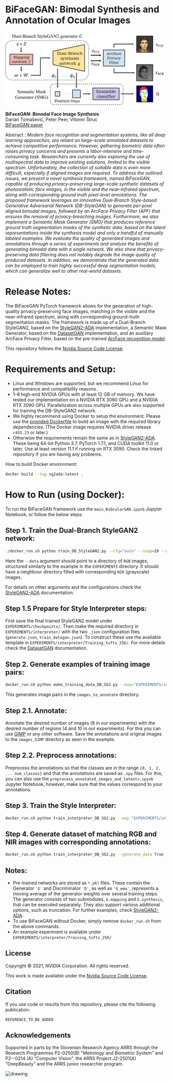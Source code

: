 # BiFaceGAN: Bimodal Synthesis and Annotation of Ocular Images 


![Teaser image](./docs/BiFaceGAN_framework.png)

**BiFaceGAN: Bimodal Face Image Synthesis**<br>
Darian Tomašević, Peter Peer, Vitomir Štruc<br>
[BiFaceGAN paper](https://link.springer.com/chapter/10.1007/978-981-97-2059-0_11)<br>

Abstract : *Modern face recognition and segmentation systems, like all deep learning approaches, are reliant on large-scale annotated datasets to achieve competitive performance. However, gathering biometric data often raises privacy concerns and presents a labor-intensive and time-consuming task. Researchers are currently also exploring the use of multispectral data to improve existing solutions, limited to the visible spectrum. Unfortunately, the collection of suitable data is even more difficult, especially if aligned images are required. To address the outlined issues, we present a novel synthesis framework, named BiFaceGAN, capable of producing privacy-preserving large-scale synthetic datasets of photorealistic face images, in the visible and the near-infrared spectrum, along with corresponding ground truth pixel-level annotations. The proposed framework leverages an innovative Dual-Branch Style-based Generative Adversarial Network (DB-StyleGAN) to generate per-pixel aligned bimodal images, followed by an ArcFace Privacy Filter (APF) that ensures the removal of privacy-breaching images. Furthermore, we also implement a Semantic Mask Generator (SMG) that produces reference ground truth segmentation masks of the synthetic data, based on the latent representations inside the synthesis model and only a handful of manually labeled examples. We evaluate the quality of generated images and annotations through a series of experiments and analyze the benefits of generating bimodal data with a single network. We also show that privacy-preserving data filtering does not notably degrade the image quality of produced datasets. In addition, we demonstrate that the generated data can be employed to train highly successful deep segmentation models, which can generalize well to other real-world datasets.*

# Release Notes: 

The BiFaceGAN PyTorch framework allows for the generation of high-quality privacy-preserving face images, matching in the visible and the near-infrared spectrum, along with corresponding ground-truth segmentation masks. The framework is made up of a Dual-Branch StyleGAN2, based on the [StyleGAN2-ADA](https://github.com/NVlabs/stylegan2-ada-pytorch) implementation, a Semantic Mask Generator,  based on the [DatasetGAN](https://github.com/nv-tlabs/datasetGAN_release) implementation, and an auxiliary ArcFace Privacy Filter, based on the pre-trained [ArcFace recognition model](https://github.com/chenggongliang/arcface).

This repository follows the [Nvidia Source Code License](https://nvlabs.github.io/stylegan2-ada-pytorch/license.html).

# Requirements and Setup:

* Linux and Windows are supported, but we recommend Linux for performance and compatibility reasons.
* 1&ndash;8 high-end NVIDIA GPUs with at least 12 GB of memory. We have tested our implementation on a NVIDIA RTX 3060 GPU and a NVIDIA RTX 3090 GPU. Parallelization across multiple GPUs are also supported for training the DB-StyleGAN2 network.
* We highly recommend using Docker to setup the environment. Please use the [provided Dockerfile](./Dockerfile) to build an image with the required library dependencies. (The Docker image requires NVIDIA driver release `r455.23` or later.)
* Otherwise the requirements remain the same as in  [StyleGAN2-ADA](https://github.com/NVlabs/stylegan2-ada-pytorch). These being 64-bit Python 3.7, PyTorch 1.7.1, and CUDA toolkit 11.0 or later. Use at least version 11.1 if running on RTX 3090. Check the linked repository if you are having any problems.


How to build Docker environment: 
```.bash
docker build --tag sg2ada:latest .
```

# How to Run (using Docker): 
To run the BiFaceGAN framework use the `main_BiOcularGAN.ipynb` Jupyter Notebook, or follow the below steps:

## Step 1. Train the Dual-Branch StyleGAN2 network: 
```.bash
./docker_run.sh python train_DB_StyleGAN2.py --cfg="auto" --snap=20 --gpus=1 --mirror=1 --GPU_DEVICE_NUMBER=0 --batch=12  --data="DATASETS/Tufts_256/train/images" --resume="ffhq256"  --outdir="EXPERIMENTS/DB_SG2/Training_tufts_256"
```

Here the `--data` argument should point to a directory of `RGB` images, structured similarly to the example in the `EXPERIMENTS` directory. It should have a neighbour directory filled with corresponding `NIR` (grayscale) images.

For details on other arguments and the configurations check the [StyleGAN2-ADA](https://github.com/NVlabs/stylegan2-ada-pytorch) documentation.

## Step 1.5 Prepare for Style Interpreter steps:
First save the final trained StyleGAN2 model under `EXPERIMENTS/checkpoints/`.
Then make the required directory in `EXPERIMENTS/interpreter/` with the two `.json` configuration files (`generate.json`, `train_datagan.json`). 
To construct these use the available template in `EXPERIMENTS/interpreter/Training_tufts_256/`. For more details check the [DatasetGAN](https://github.com/nv-tlabs/datasetGAN_release) documentation.

## Step 2. Generate examples of training image pairs: <br>
```.bash
docker_run.sh python make_training_data_DB_SG2.py --exp="EXPERIMENTS/interpreter/Training_tufts_256/generate.json" --sv_path="EXPERIMENTS/interpreter/Training_tufts_256
``` 
This generates image pairs in the `images_to_annotate` directory.

## Step 2.1. Annotate:
Annotate the desired number of images (8 in our experiments) with the desired number of regions (4 and 10 in our experiments). For this you can use [GIMP](https://www.gimp.org/) or any other software. Save the annotations and original images to the `images_GIMP` directory as seen in the example.

## Step 2.2. Preprocess annotations:
Preprocess the annotations so that the classes are in the range `{0, 1, 2, ... num_classes}` and that the annotations are saved as `.npy` files. For this, you can also use the `preprocess_annotated_images_and_latents.ipynb` Jupyter Notebook, however, make sure that the values correspond to your annotations.

## Step 3. Train the Style Interpreter:
```.bash
docker_run.sh python train_interpreter_DB_SG2.py --exp "EXPERIMENTS/interpreter/Training_tufts_256/train_datagan.json"
```

## Step 4. Generate dataset of matching RGB and NIR images with corresponding annotations:
```bash
docker_run.sh python train_interpreter_DB_SG2.py --generate_data True --num_sample=500 --exp "EXPERIMENTS/interpreter/Training_tufts_256/train_datagan.json"  --resume "EXPERIMENTS/interpreter/Training_tufts_256" 
```


## Notes:
* Pre-trained networks are stored as `*.pkl` files. These contain the Generator `'G'` and Discriminator `'D'`, as well as `'G_ema'`, represents a moving average of the generator weights over several training steps. The generator consists of two submodules, `G.mapping` and `G.synthesis`, that can be executed separately. They also support various additional options, such as truncation. For further examples, check [StyleGAN2-ADA](https://github.com/NVlabs/stylegan2-ada-pytorch).
* To use BiFaceGAN without Docker, simply remove `docker_run.sh` from the above commands. 
* An example experiment is available under `EXPERIMENTS/interpreter/Training_tufts_256/`

## License

Copyright &copy; 2021, NVIDIA Corporation. All rights reserved.

This work is made available under the [Nvidia Source Code License](https://nvlabs.github.io/stylegan2-ada-pytorch/license.html).

## Citation

If you use code or results from this repository, please cite the following publication:

```
REFERENCE_TO_BE_ADDED
```

## Acknowledgements

Supported in parts by the Slovenian Research Agency ARRS through the Research Programmes P2-0250(B) "Metrology and Biometric System" and P2--0214 (A) “Computer Vision”, the ARRS Project J2-2501(A) "DeepBeauty" and the ARRS junior researcher program.

<img src="./docs/ARRS_Logo_2016_eng.png" alt="drawing" width="300"/>
